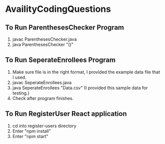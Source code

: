# AvailityCodingQuestions

## To Run ParenthesesChecker Program
1. javac ParenthesesChecker.java
2. java ParenthesesChecker "()"

## To Run SeperateEnrollees Program
1. Make sure file is in the right format, I provided the example data file that I used.
2. javac SeperateEnrollees.java
3. java SeperateEnrollees "Data.csv" (I provided this sample data for testing.)
4. Check <filename> after program finishes.

## To Run RegisterUser React application
1. cd into register-users directory
2. Enter "npm install"
3. Enter "npm start"
